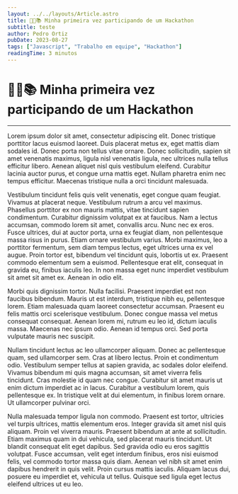 ```yaml
---
layout: ../../layouts/Article.astro
title: 👨‍💻📚 Minha primeira vez participando de um Hackathon
subtitle: teste
author: Pedro Ortiz
pubDate: 2023-08-27
tags: ["Javascript", "Trabalho em equipe", "Hackathon"]
readingTime: 3 minutos
---
```


<title>Minha primeira vez participando de um Hackathon</title>

# 👨‍💻📚 Minha primeira vez participando de um Hackathon

---

Lorem ipsum dolor sit amet, consectetur adipiscing elit. Donec tristique porttitor lacus euismod laoreet. Duis placerat metus ex, eget mattis diam sodales id. Donec porta non tellus vitae ornare. Donec sollicitudin, sapien sit amet venenatis maximus, ligula nisl venenatis ligula, nec ultrices nulla tellus efficitur libero. Aenean aliquet nisl quis vestibulum eleifend. Curabitur lacinia auctor purus, et congue urna mattis eget. Nullam pharetra enim nec tempus efficitur. Maecenas tristique nulla a orci tincidunt malesuada.

Vestibulum tincidunt felis quis velit venenatis, eget congue quam feugiat. Vivamus at placerat neque. Vestibulum rutrum a arcu vel maximus. Phasellus porttitor ex non mauris mattis, vitae tincidunt sapien condimentum. Curabitur dignissim volutpat ex at faucibus. Nam a lectus accumsan, commodo lorem sit amet, convallis arcu. Nunc nec ex eros. Fusce ultrices, dui at auctor porta, urna ex feugiat diam, non pellentesque massa risus in purus. Etiam ornare vestibulum varius. Morbi maximus, leo a porttitor fermentum, sem diam tempus lectus, eget ultrices urna ex vel augue. Proin tortor est, bibendum vel tincidunt quis, lobortis ut ex. Praesent commodo elementum sem a euismod. Pellentesque erat elit, consequat in gravida eu, finibus iaculis leo. In non massa eget nunc imperdiet vestibulum sit amet sit amet ex. Aenean in odio elit.

Morbi quis dignissim tortor. Nulla facilisi. Praesent imperdiet est non faucibus bibendum. Mauris ut est interdum, tristique nibh eu, pellentesque lorem. Etiam malesuada quam laoreet consectetur accumsan. Praesent eu felis mattis orci scelerisque vestibulum. Donec congue massa vel metus consequat consequat. Aenean lorem mi, rutrum eu leo id, dictum iaculis massa. Maecenas nec ipsum odio. Aenean id tempus orci. Sed porta vulputate mauris nec suscipit.

Nullam tincidunt lectus ac leo ullamcorper aliquam. Donec ac pellentesque quam, sed ullamcorper sem. Cras at libero lectus. Proin et condimentum odio. Vestibulum semper tellus at sapien gravida, ac sodales dolor eleifend. Vivamus bibendum mi quis magna accumsan, sit amet viverra felis tincidunt. Cras molestie id quam nec congue. Curabitur sit amet mauris ut enim dictum imperdiet ac in lacus. Curabitur a vestibulum lorem, quis pellentesque ex. In tristique velit at dui elementum, in finibus lorem ornare. Ut ullamcorper pulvinar orci.

Nulla malesuada tempor ligula non commodo. Praesent est tortor, ultricies vel turpis ultrices, mattis elementum eros. Integer gravida sit amet nisl quis aliquam. Proin vel viverra mauris. Praesent bibendum at ante at sollicitudin. Etiam maximus quam in dui vehicula, sed placerat mauris tincidunt. Ut blandit consequat elit eget dapibus. Sed gravida odio eu eros sagittis volutpat. Fusce accumsan, velit eget interdum finibus, eros nisi euismod felis, vel commodo tortor massa quis diam. Aenean vel nibh sit amet enim dapibus hendrerit in quis velit. Proin cursus mattis iaculis. Aliquam lacus dui, posuere eu imperdiet et, vehicula ut tellus. Quisque sed ligula eget lectus eleifend ultrices ut eu leo.